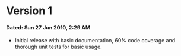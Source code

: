 # Version 1

#### Dated: Sun 27 Jun 2010, 2:29 AM

 - Initial release with basic documentation, 60% code coverage and thorough unit
   tests for basic usage.